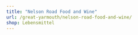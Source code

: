 ```yaml
---
title: "Nelson Road Food and Wine"
url: /great-yarmouth/nelson-road-food-and-wine/
shop: Lebensmittel
---
```


